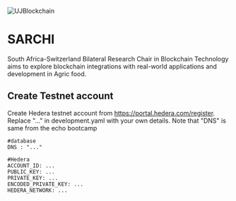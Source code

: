 ![UJBlockchain](https://blockchain.uj.ac.za/static/images/main-logo.png)


# SARCHI
South Africa-Switzerland Bilateral Research Chair in Blockchain Technology aims to explore blockchain integrations with real-world applications and development in Agric food.

## Create Testnet account
Create Hedera testnet account from https://portal.hedera.com/register. Replace "..." in development.yaml with your own details. Note that "DNS" is same from the echo bootcamp

```
#database 
DNS : "..." 

#Hedera 
ACCOUNT_ID: ...
PUBLIC_KEY: ...
PRIVATE_KEY: ...
ENCODED_PRIVATE_KEY: ...
HEDERA_NETWORK: ...

```
